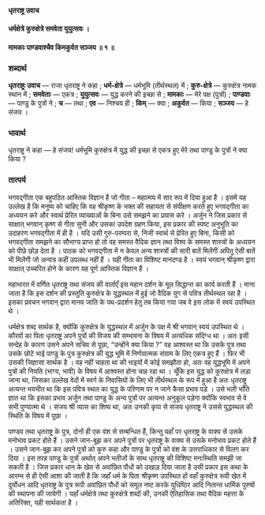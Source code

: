 #### धृतराष्ट्र उवाच
#### धर्मक्षेत्रे कुरुक्षेत्रे समवेता युयुत्सवः ।
#### मामकाः पाण्डवाश्चैव किमकुर्वत सञ्जय ॥ १ ॥

### शब्दार्थ

**धृतराष्ट्रः उवाच** — राजा धृतराष्ट्र ने कहा ; **धर्म-क्षेत्रे** — धर्मभूमि (तीर्थस्थल) में ; **कुरु-क्षेत्रे** — कुरुक्षेत्र नामक स्थान में ; **समवेताः** — एकत्र ; **युयुत्सवः** — युद्ध करने की इच्छा से ; **मामकाः** — मेरे पक्ष (पुत्रों) ; **पाण्डवाः** — पाण्डु के पुत्रों ने ; **च** — तथा ; **एव** — निश्चय ही ; **किम्** — क्या ; **अकुर्वत** — किया ; **सञ्जय** — हे संजय ।

### भावार्थ

धृतराष्ट्र ने कहा — हे संजय! धर्मभूमि कुरुक्षेत्र में युद्ध की इच्छा से एकत्र हुए मेरे तथा पाण्डु के पुत्रों ने क्या किया ?

### तात्पर्य

भगवद्गीता एक बहुपठित आस्तिक विज्ञान है जो गीता – महात्मय में सार रूप में दिया हुआ है । इसमें यह उल्लेख है कि मनुष्य को चाहिए कि वह श्रीकृष्ण के भक्त की सहायता से संवीक्षण करते हुए भगवद्गीता का अध्ययन करे और स्वार्थ प्रेरित व्याख्याओं के बिना उसे समझने का प्रयास करे । अर्जुन ने जिस प्रकार से साक्षात् भगवान् कृष्ण से गीता सुनी और उसका उपदेश ग्रहण किया, इस प्रकार की स्पष्ट अनुभूति का उदाहरण भगवद्गीता में ही है । यदि उसी गुरु-परम्परा से, निजी स्वार्थ से प्रेरित हुए बिना, किसी को भगवद्गीता समझने का सौभाग्य प्राप्त हो तो वह समस्त वैदिक ज्ञान तथा विश्व के समस्त शास्त्रों के अध्ययन को पीछे छोड़ देता है । पाठक को भगवद्गीता में न केवल अन्य शास्त्रों की सारी बातें मिलेंगी अपितु ऐसी बातें भी मिलेंगी जो अन्यत्र कहीं उपलब्ध नहीं हैं । यही गीता का विशिष्ट मानदण्ड है । स्वयं भगवान् श्रीकृष्ण द्वारा साक्षात् उच्चरित होने के कारण यह पूर्ण आस्तिक विज्ञान है ।

महाभारत में वर्णित धृतराष्ट्र तथा संजय की वार्ताएँ इस महान दर्शन के मूल सिद्धान्त का कार्य करती हैं । माना जाता है कि इस दर्शन की प्रस्तुति कुरुक्षेत्र के युद्धस्थल में हुई जो वैदिक युग से पवित्र तीर्थस्थल रहा है । इसका प्रवचन भगवान् द्वारा मानव जाति के पथ-प्रदर्शन हेतु तब किया गया जब वे इस लोक में स्वयं उपस्थित थे ।

धर्मक्षेत्र शब्द सार्थक है, क्योंकि कुरुक्षेत्र के युद्धस्थल में अर्जुन के पक्ष में श्री भगवान् स्वयं उपस्थित थे । कौरवों का पिता धृतराष्ट्र अपने पुत्रों की विजय की सम्भावना के विषय में अत्यधिक संदिग्ध था । अतः इसी सन्देह के कारण उसने अपने सचिव से पूछा, “उन्होंने क्या किया ?” वह आश्वस्त था कि उसके पुत्र तथा उसके छोटे भाई पाण्डु के पुत्र कुरुक्षेत्र की युद्ध भूमि में निर्णयात्मक संग्राम के लिए एकत्र हुए हैं । फिर भी उसकी जिज्ञासा सार्थक है । वह नहीं चाहता था की भाइयों में कोई समझौता हो, अतः वह युद्धभूमि में अपने पुत्रों की नियति (भाग्य, भावी) के विषय में आश्वस्त होना चाह रहा था । चूँकि इस युद्ध को कुरुक्षेत्र में लड़ा जाना था, जिसका उल्लेख वेदों में स्वर्ग के निवासियों के लिए भी तीर्थस्थल के रूप में हुआ है अतः धृतराष्ट्र अत्यन्त भयभीत था कि इस पवित्र स्थल का युद्ध के परिणाम पर न जाने कैसा प्रभाव पड़े । उसे भली भाँति ज्ञात था कि इसका प्रभाव अर्जुन तथा पाण्डु के अन्य पुत्रों पर अत्यन्त अनुकूल पड़ेगा क्योंकि स्वभाव से वे सभी पुण्यात्मा थे । संजय श्री व्यास का शिष्य था, अतः उनकी कृपा से संजय धृतराष्ट्र ने उससे युद्धस्थल की स्थिति के विषय में पूछा ।

पाण्डव तथा धृतराष्ट्र के पुत्र, दोनों ही एक वंश से सम्बन्धित हैं, किन्तु यहाँ पर धृतराष्ट्र के वाक्य से उसके मनोभाव प्रकट होते हैं । उसने जान-बूझ कर अपने पुत्रों पर धृतराष्ट्र के वाक्य से उसके मनोभाव प्रकट होते हैं । उसने जान-बूझ कर अपने पुत्रों को कुरु कहा और पाण्डु के पुत्रों को वंश के उत्तराधिकार से विलग कर दिया । इस तरह पाण्डु के पुत्रों अर्थात् अपने भतीजों के साथ धृतराष्ट्र की विशिष्ट मनःस्थिति समझी जा सकती है । जिस प्रकार धान के खेत से अवांछित पौधों को उखाड़ दिया जाता है उसी प्रकार इस कथा के आरम्भ से ही ऐसी आशा की जाती है कि जहाँ धर्म के पिता श्रीकृष्ण उपस्थित हों वहाँ कुरुक्षेत्र रूपी खेत में दुर्योधन आदि धृतराष्ट्र के पुत्र रूपी अवांछित पौधों को समूल नष्ट करके युधिष्ठिर आदि नितान्त धार्मिक पुरुषों की स्थापना की जायेगी । यहाँ धर्मक्षेत्रे तथा कुरुक्षेत्रे शब्दों की, उनकी ऐतिहासिक तथा वैदिक महत्ता के अतिरिक्त, यही सार्थकता है ।